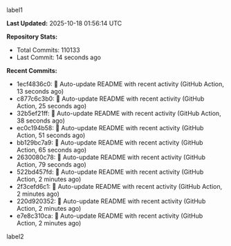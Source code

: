 
label1 
<!-- ACTIVITY_START -->
**Last Updated:** 2025-10-18 01:56:14 UTC

**Repository Stats:**
- Total Commits: 110133
- Last Commit: 14 seconds ago

**Recent Commits:**
- 1ecf4836c0: 🤖 Auto-update README with recent activity (GitHub Action, 13 seconds ago)
- c877c6c3b0: 🤖 Auto-update README with recent activity (GitHub Action, 25 seconds ago)
- 32b5ef21ff: 🤖 Auto-update README with recent activity (GitHub Action, 38 seconds ago)
- ec0c194b58: 🤖 Auto-update README with recent activity (GitHub Action, 51 seconds ago)
- bb129bc7a9: 🤖 Auto-update README with recent activity (GitHub Action, 65 seconds ago)
- 2630080c78: 🤖 Auto-update README with recent activity (GitHub Action, 79 seconds ago)
- 522bd457fd: 🤖 Auto-update README with recent activity (GitHub Action, 2 minutes ago)
- 2f3cefd6c1: 🤖 Auto-update README with recent activity (GitHub Action, 2 minutes ago)
- 220d920352: 🤖 Auto-update README with recent activity (GitHub Action, 2 minutes ago)
- e7e8c310ca: 🤖 Auto-update README with recent activity (GitHub Action, 2 minutes ago)
<!-- ACTIVITY_END -->

label2
